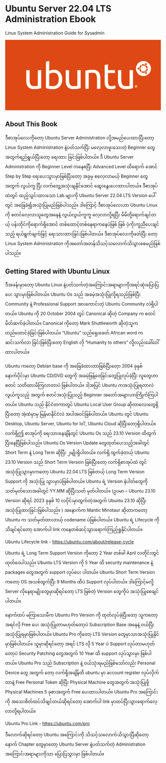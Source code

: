 # Ubuntu Server 22.04 LTS Administration Ebook

Linux System Administration Guide for Sysadmin

![Alt text](ubuntu.png)

About This Book
---------------
ဒီစာအုပ်လေးကိုတော့ Ubuntu Server Administration လို့အမည်ပေးထားပြီးတော့ Linux System Administration နဲ့ပတ်သက်ပြီး မလေ့လာဖူးသေးတဲ့ Beginner တွေအတွက်ရည်ရွယ်ပြီးတော့ ရေးထား ခြင်းဖြစ်ပါတယ်။
ဒီ Ubuntu Server Administration ကို Beginner Level ကနေစပြီး Advanced Level ထိရောက် အောင် Step by Step ရေးပေးသွားမှာဖြစ်ပြီးတော့ အခုမှ စလေ့လာမယ့် Beginner တွေအတွက် လွယ်ကူ ပြီး လက်တွေ့အသုံးချနိုင်အောင် ဆွေးနွေးပေးထားပါတယ်။ ဒီစာအုပ်ထဲတွင် ထည့်သွင်းထားသော Lab များကို  Ubuntu Server 22.04 LTS Version ပေါ်တွင် အခြေခံ၍အသုံးပြုမည်ဖြစ်ပါသည်။ 
ဒါကြောင့် ဒီစာအုပ်လေးဟာ Ubuntu Linux ကို စတင်လေ့လာသူတွေအနေနဲ့ လွယ်လွယ်ကူကူ လေ့လာလို့ရပြီး မိမိတို့ရောက်ချင်တယ့် ပန်းတိုင်ကိုရောက်ရှိအောင် တစ်ထောင့်တစ်နေရာကနေပဲဖြစ် ဖြစ် ပံ့ကိုးကူညီပေးချင်သည့် ရယ်ရွက်ချက်ဖြင့် ရေးသားထားခြင်းဖြစ်ပါတယ်။  ဒီစာအုပ်လေးကိုဖတ်ပြီး တော့ Linux System Administration ကိုအတော်အတန်သိသင့်သလောက်သိသွားစေမည်ဖြစ်ပါသည်။ 

Getting Stared with Ubuntu Linux
--------------------------------
ဒီအခန်းမှာတော့ Ubuntu Linux နဲ့ပတ်သက်တဲ့အကြောင်းအရာများကိုအရင်ဆုံးပြောပြပေး သွားမှာဖြစ်ပါတယ်။ Ubuntu Os သည် အခမဲ့အသုံးပြုလို့ရသည်ဖြစ်ပြီး Community နဲ့ Professional Support အားကောင်းတဲ့ Ubuntu Community လဲရှိပါတယ်။ Ubuntu ကို 20 October 2004 တွင် Canonical ဆိုတဲ့ Company က စတင်မိတ်ဆက်ခဲ့ပါတယ်။ Canonical ကိုတော့ Mark Shuttleworth ဆိုတဲ့သူက တည်ထောင်ခဲ့ခြင်းဖြစ်ပါတယ်။ “Ubuntu” သည်ရှေးခေတ် African word ကဆင်းသက်လာ ခြင်းဖြစ်ပြီးတော့ English လို “Humanity to others” လို့လည်းခေါ်ဝေါ်ထားပါတယ်။ 
 
Ubuntu ကတော့ Debian base ကို အခြေခံထားတာဖြစ်ပြီးတေ့ာ 2004 ခုနှစ်နောက်ပိုင်းမှာ Ubuntu CD/DVD တွေကို အခမဲ့ဖြန့်ဝေခြင်းတွေပြုလုပ်ခဲ့ပြီး လူတွေဟာ စတင် သတိထားမိကြလာတာပဲ ဖြစ်ပါတယ်။ ဒါ့အပြင် Ubuntu ကအသုံးပြုရတာလဲလွယ်ကူသည့် အတွက် စတင်အသုံးပြုသည့် Beginner အတော်အများဟာကြိုက်ကြပါတယ်။ Ubuntu သည် နိုင်ငံတကာတွင် Ubuntu Local User Group ဆိုတာလေးတွေရှိပြီးတော့ အဲ့ထဲမှာမှ မြန်မာနိုင်ငံလဲ အပါအဝင်ဖြစ်ပါတယ်။ Ubuntu တွင် Ubuntu Desktop, Ubuntu Server, Ubuntu for IoT, Ubuntu Cloud ဆိုပြီးတော့ရှိပါတယ်။ လက်ရှိဤ စာအုပ်ကို ရေးသားနေချိန်တွင် Ubuntu Os သည် 23.10 Version ထိထွက်ပြီးနေပြီဖြစ်ပါသည်။ Ubuntu Os Version Update တွေထုတ်ပေးသည့်အခါတွင် Short Term နဲ့ Long Term ဆိုပြီး ၂မျိုးရှိပါတယ်။ လက်ရှိ ထွက်ခဲ့တယ့် Ubuntu 23.10 Version သည် Short Term Version ဖြစ်ပြီးတော့ လက်ရှိစာအုပ်ထဲ တွင် အသုံးပြုသွားမှာကတော့ Ubuntu 22.04 LTS ဖြစ်တယ့် Long Term Version Support ကို အသုံးပြု သွားမှာပဲဖြစ်ပါတယ်။ Ubuntu ရဲ့ Version နံပါတ်တွေကို သတ်မှတ်သောအခါတွင် YY.MM ဆိုပြီးသတ် မှတ်ပါတယ်။ (ဥပမာ – Ubuntu 23.10 Version ဆိုရင် 2023 ခုနှစ် 10 လပိုင်းမှာထွက်တဲ့အတွက် Ubuntu 23.10 ဆိုပြီးအသုံးပြုထားခြင်းဖြစ်ပါသည်။ ) အနောက်က Mantic Minotaur ဆိုတာကတော့ Ubuntu က သတ်မှတ်ထားတယ့် codename ပဲဖြစ်ပါတယ်။ Ubuntu ရဲ့ Lifecycle ကိုသိချင်ရင်တော့ အောက်ပါ link ကနေတစ်ဆင့်သွားရောက်ကြည့်ရှုနိုင်ပါတယ်။ 

Ubuntu Lifecycle link - https://ubuntu.com/about/release-cycle

Ubuntu ရဲ့ Long Term Support Version ကိုတော့ 2 Year တစ်ခါ  April လတိုင်းတွင် ထုတ်ဝေပါသည်။ Ubuntu LTS Version ကို 5 Year ထိ security maintenance နဲ့  packages တွေအတွက် support လုပ်ပေး ပါတယ်။ Ubuntu Short Term Version ကတော့ OS အသစ်ထွက်ပြီး 9 Months ထိပဲ Support လုပ်ပါတယ်။ ဒါကြောင့်မလို့ Server လိုနေရာမျိုးတွေမှာဆိုရင်တော့ LTS ဖြစ်တဲ့ Version တွေကိုပဲ အသုံးပြုစေချင်ပါတယ်။

နောက်ထပ် မကြာသေးမီက Ubuntu Pro Version ကို ထုတ်လုပ်ခဲ့ပြီးတော့ သူကတော့ အရင်လို Free ပေး အသုံးပြုတာမဟုတ်တော့ပဲ Subscription Base အနေနဲ့ ဝယ်ပြီးအသုံးပြုရမှာဖြစ်ပါတယ်။ Ubuntu Pro ကိုတော့ LTS Version တွေမှာသာအသုံးပြုနိုင်မှာဖြစ်ပါတယ်။ သူမှာဆိုရင်တော့ အရင် LTS လို 5 Year ပဲ Support လုပ်တာမဟုတ်တော့ပဲ Security Patching တွေအတွက် 10 Year ထိ support လုပ်သွားမှာ
ဖြစ်ပါ တယ်။ Ubuntu Pro သည် Subscription နဲ့ ဝယ်သုံးရမည်ဖြစ်သော်လည်း Personal Device တွေ အတွက် တော့ လက်ရှိအချိန်ထိ ubuntu မှာ account register လုပ်လိုက်တာနဲ့ Free Personal Token ဆိုပြီး Physical Machine တွေအတွက် အသုံးပြုဖို့ Physical Machines 5 ခုစာအတွက် Free ပေးထားပါတယ်။ Ubuntu Pro အကြောင်းကို အသေးစိတ်ထပ်သိချင်တယ်ဆိုရင်တော့ အောက်ပါ link မှာထပ်ပြီးသွားရောက်လေ့ လာလို့ရပါတယ်။ 

Ubuntu Pro Link - https://ubuntu.com/pro

ဒီလောက်ဆိုရင်တော့ Ubuntu အကြောင်းကို သိသင့်သလောက်သိသွားပြီဆိုတော့ နောက် Chapter တွေမှာတော့ Ubuntu Server နဲ့ပတ်သက်တဲ့ Administration အကြောင်းအရာများကိုသာ ပြောပြသွားမှာ ဖြစ်ပါတယ်။ 
